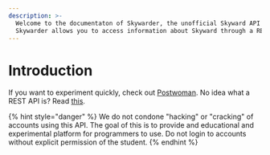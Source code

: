 ```yaml
---
description: >-
  Welcome to the documentaton of Skywarder, the unofficial Skyward API!
  Skywarder allows you to access information about Skyward through a REST API.
---
```


# Introduction

If you want to experiment quickly, check out [Postwoman](https://postwoman.io/?method=GET&url=https://api.skywarder.cf/&path=/v1/report?username=&password=&auth=Bearer%20Token&params=%5B%7B%22key%22:%22username%22,%22value%22:%22%22%7D,%7B%22key%22:%22password%22,%22value%22:%22%22%7D%5D&rawParams=%7B%7D). No idea what a REST API is? Read [this](https://www.smashingmagazine.com/2018/01/understanding-using-rest-api/).

{% hint style="danger" %}
We do not condone "hacking" or "cracking" of accounts using this API. The goal of this is to provide and educational and experimental platform for programmers to use. Do not login to accounts without explicit permission of the student.
{% endhint %}

